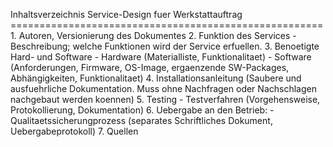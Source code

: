 
Inhaltsverzeichnis Service-Design fuer Werkstattauftrag ====================================================== 1. Autoren, Versionierung des Dokumentes 2. Funktion des Services - Beschreibung; welche Funktionen wird der Service erfuellen. 3. Benoetigte Hard- und Software - Hardware (Materialliste, Funktionalitaet) - Software (Anforderungen, Firmware, OS-Image, ergaenzende SW-Packages, Abhängigkeiten, Funktionalitaet) 4. Installationsanleitung (Saubere und ausfuehrliche Dokumentation. Muss ohne Nachfragen oder Nachschlagen nachgebaut werden koennen) 5. Testing - Testverfahren (Vorgehensweise, Protokollierung, Dokumentation) 6. Uebergabe an den Betrieb: - Qualitaetssicherungprozess (separates Schriftliches Dokument, Uebergabeprotokoll) 7. Quellen
<!--stackedit_data:
eyJoaXN0b3J5IjpbMTk1MDUwODc5OCwzNzUxNjI1NzIsMzk2MT
g0MjA1LDIyNDk2MjAsLTIwODg3NDY2MTIsOTEyMTQ1MjEwLC0x
MzEwOTI1OTg1LC0xMjEwMDA0NDE0LDI1NzgwNjkyOF19
-->